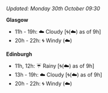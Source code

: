 *Updated: Monday 30th October 09:30*

**Glasgow**

* 11h - 19h: :cloud: Cloudy [:cyclone:(:cloud:) as of 9h]
* 20h - 22h: :cyclone: Windy (:cloud:)

**Edinburgh**

* 11h, 12h: :umbrella: Rainy [:cyclone:(:cloud:) as of 9h]
* 13h - 19h: :cloud: Cloudy [:cyclone:(:cloud:) as of 9h]
* 20h - 22h: :cyclone: Windy (:cloud:)
